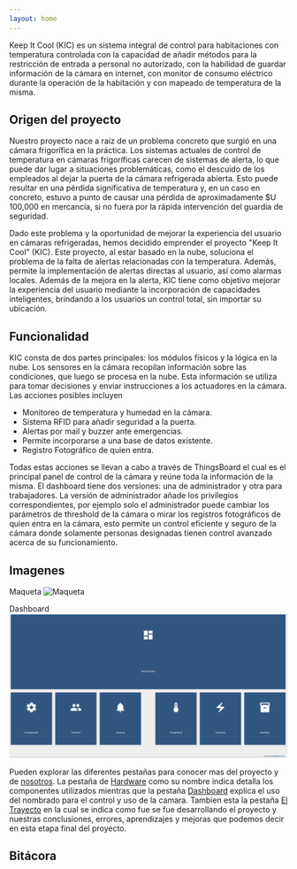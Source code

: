 ```yaml
---
layout: home
---
```


Keep It Cool (KIC) es un sistema integral de control para habitaciones con temperatura controlada con la capacidad de añadir métodos para la restricción de entrada a personal no autorizado, con la habilidad de guardar información de la cámara en internet, con monitor de consumo eléctrico durante la operación de la habitación y con mapeado de temperatura de la misma.

## Origen del proyecto

Nuestro proyecto nace a raíz de un problema concreto que surgió en una cámara frigorífica en la práctica. Los sistemas actuales de control de temperatura en cámaras frigoríficas carecen de sistemas de alerta, lo que puede dar lugar a situaciones problemáticas, como el descuido de los empleados al dejar la puerta de la cámara refrigerada abierta. Esto puede resultar en una pérdida significativa de temperatura y, en un caso en concreto, estuvo a punto de causar una pérdida de aproximadamente $U 100,000 en mercancía, si no fuera por la rápida intervención del guardia de seguridad.

Dado este problema y la oportunidad de mejorar la experiencia del usuario en cámaras refrigeradas, hemos decidido emprender el proyecto "Keep It Cool" (KIC). Este proyecto, al estar basado en la nube, soluciona el problema de la falta de alertas relacionadas con la temperatura. Además, permite la implementación de alertas directas al usuario, así como alarmas locales. Además de la mejora en la alerta, KIC tiene como objetivo mejorar la experiencia del usuario mediante la incorporación de capacidades inteligentes, brindando a los usuarios un control total, sin importar su ubicación.

## Funcionalidad 

KIC consta de dos partes principales: los módulos físicos y la lógica en la nube. Los
sensores en la cámara recopilan información sobre las condiciones, que luego se procesa
en la nube. Esta información se utiliza para tomar decisiones y enviar instrucciones a los
actuadores en la cámara. Las acciones posibles incluyen

* Monitoreo de temperatura y humedad en la cámara.
* Sistema RFID para añadir seguridad a la puerta.
* Alertas por mail y buzzer ante emergencias.
* Permite incorporarse a una base de datos existente.
* Registro Fotográfico de quien entra.
  
Todas estas acciones se llevan a cabo a través de ThingsBoard el cual es el principal panel de control de la cámara y reúne toda la información de la misma.  El dashboard tiene dos versiones: una de administrador y otra para trabajadores. La versión de administrador añade los privilegios correspondientes, por ejemplo solo el administrador puede cambiar los parámetros de threshold de la cámara o mirar los registros fotográficos de quien entra en la cámara, esto permite un control eficiente y seguro de la cámara donde solamente personas designadas tienen control avanzado acerca de su funcionamiento. 


## Imagenes

Maqueta
![Maqueta](upsnohaymaquetaxd.png)

Dashboard
![Dashboard](https://raw.githubusercontent.com/SisCom-PI2-2023-2/proyecto-keep-it-cool/main/docs/assets/Dashboard.PNG)

Pueden explorar las diferentes pestañas para conocer mas del proyecto y de [nosotros](equipo.markdown). La pestaña de [Hardware](hardware.markdown) como su nombre indica detalla los componentes utilizados mientras que la pestaña [Dashboard](dashboard.markdown) explica el uso del nombrado para el control y uso de la camara. Tambien esta la pestaña [El Trayecto](el_trayecto.markdown) en la cual se indica como fue se fue desarrollando el proyecto y nuestras conclusiones, errores, aprendizajes y mejoras que podemos decir en esta etapa final del proyecto.

## Bitácora

